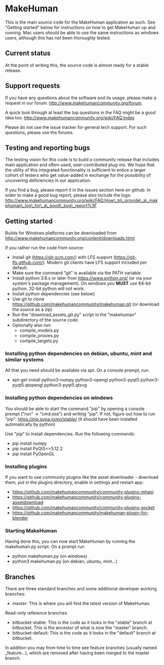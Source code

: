 # MakeHuman

This is the main source code for the MakeHuman application as such. See "Getting started" below for instructions on how to get MakeHuman up and running. Mac users
_should_ be able to use the same instructions as windows users, although this has not been thoroughly tested.

## Current status

At the point of writing this, the source code is almost ready for a stable release. 

## Support requests

If you have any questions about the software and its usage, please make a request in our forum: http://www.makehumancommunity.org/forum.

A quick look through at least the top questions in the FAQ might be a good idea too: http://www.makehumancommunity.org/wiki/FAQ:Index

Please do not use the issue tracker for general tech support. For such questions, please use the forums.

## Testing and reporting bugs

The testing vision for this code is to build a community release that includes main application and often-used, user-contributed 
plug-ins. We hope that the utility of this integrated functionality is sufficient to entice a larger cohort of testers who get
value-added in exchange for the possibility of uncovering deficiencies in our application.

If you find a bug, please report it in the issues section here on github. In order to make a good bug report, please also include
the logs: http://www.makehumancommunity.org/wiki/FAQ:How\_to\_provide\_a\_makehuman\_log\_for\_a\_good\_bug\_report%3F

## Getting started

Builds for Windows platforms can be downloaded from http://www.makehumancommunity.org/content/downloads.html

If you rather run the code from source:

* Install git (https://git-scm.com/) with LFS support (https://git-lfs.github.com/). Modern git clients have LFS support included per default. 
* Make sure the command "git" is available via the PATH variable.
* Install python 3.6.x or later from https://www.python.org/ (or via your system's package management). On windows you **MUST** use 64-bit python. 32-bit python will not work.
* Install python dependencies (see below)
* Use git to clone https://github.com/makehumancommunity/makehuman.git (or download the source as a zip)
* Run the "download\_assets\_git.py" script in the "makehuman" subdirectory of the source code.
* Optionally also run:
  * compile\_models.py
  * compile\_proxies.py
  * compile\_targets.py
 
### Installing python dependencies on debian, ubuntu, mint and similar systems

All that you need should be available via apt. On a console prompt, run:

* apt-get install python3-numpy python3-opengl python3-pyqt5 python3-pyqt5.qtopengl python3-pyqt5.qtsvg

### Installing python dependencies on windows

You should be able to start the command "pip" by opening a console prompt ("run" -> "cmd.exe") and writing "pip". If not, 
figure out how to run "pip": https://pip.pypa.io/en/stable/ (it should have been installed automatically by python)

Use "pip" to install dependencies. Run the following commands:

* pip install numpy
* pip install PyQt5==5.12.2
* pip install PyOpenGL

### Installing plugins

If you want to use community plugins like the asset downloader - download them, put in the plugins directory, enable in settings and restart app:

* https://github.com/makehumancommunity/community-plugins-mhapi
* https://github.com/makehumancommunity/community-plugins-assetdownload
* https://github.com/makehumancommunity/community-plugins-socket
* https://github.com/makehumancommunity/makehuman-plugin-for-blender

### Starting MakeHuman

Having done this, you can now start MakeHuman by running the makehuman.py script. On a prompt run 

* python makehuman.py (on windows)
* python3 makehuman.py (on debian, ubuntu, mint...)

## Branches

There are three standard branches and some additional developer working branches:

* master: This is where you will find the latest version of MakeHuman.

Read-only reference branches

* bitbucket-stable: This is the code as it looks in the "stable" branch at bitbucket. This is the ancestor of what is now the "master" branch.
* bitbucket-default: This is the code as it looks in the "default" branch at bitbucket.

In addition you may from time to time see feature branches (usually named \_feature...), which are removed after having been merged to the master branch. 

